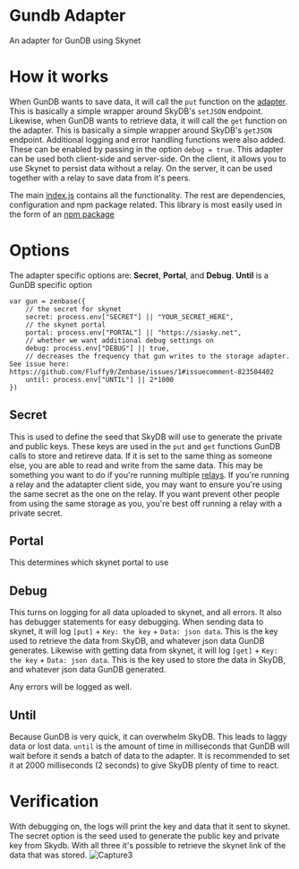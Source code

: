 # Gundb Adapter
An adapter for GunDB using Skynet

# How it works
When GunDB wants to save data, it will call the `put` function on the [adapter](https://github.com/SkynetLabs/gundb-adapter/blob/main/src/index.js). This is basically a simple wrapper around SkyDB's `setJSON` endpoint. Likewise, when GunDB wants to retrieve data, it will call the `get` function on the adapter. This is basically a simple wrapper around SkyDB's `getJSON` endpoint. Additional logging and error handling functions were also added. These can be enabled by passing in the option `debug = true`. This adapter can be used both client-side and server-side. On the client, it allows you to use Skynet to persist data without a relay. On the server, it can be used together with a relay to save data from it's peers. 

The main [index.js](https://github.com/SkynetLabs/gundb-adapter/blob/main/src/index.js) contains all the functionality. The rest are dependencies, configuration and npm package related. This library is most easily used in the form of an [npm package](https://www.npmjs.com/package/skynet-adapter)

# Options
The adapter specific options are: **Secret**, **Portal**, and **Debug**. **Until** is a GunDB specific option
```
var gun = zenbase({
    // the secret for skynet
    secret: process.env["SECRET"] || "YOUR_SECRET_HERE", 
    // the skynet portal
    portal: process.env["PORTAL"] || "https://siasky.net", 
    // whether we want additional debug settings on
    debug: process.env["DEBUG"] || true,
    // decreases the frequency that gun writes to the storage adapter. See issue here: https://github.com/Fluffy9/Zenbase/issues/1#issuecomment-823504402 
    until: process.env["UNTIL"] || 2*1000
}) 
```

## Secret 
This is used to define the seed that SkyDB will use to generate the private and public keys. These keys are used in the `put` and `get` functions GunDB calls to store and retireve data. If it is set to the same thing as someone else, you are able to read and write from the same data. This may be something you want to do if you're running multiple [relays](https://github.com/SkynetLabs/gundb-relay). If you're running a relay and the adatapter client side, you may want to ensure you're using the same secret as the one on the relay. If you want prevent other people from using the same storage as you, you're best off running a relay with a private secret.

## Portal
This determines which skynet portal to use

## Debug
This turns on logging for all data uploaded to skynet, and all errors. It also has debugger statements for easy debugging. When sending data to skynet, it will log `[put]` + `Key: the key` + `Data: json data`.
This is the key used to retrieve the data from SkyDB, and whatever json data GunDB generates. Likewise with getting data from skynet, it will log `[get]` + `Key: the key` + `Data: json data`. This is the key used to store the data in SkyDB, and whatever json data GunDB generated.

Any errors will be logged as well.

## Until
Because GunDB is very quick, it can overwhelm SkyDB. This leads to laggy data or lost data. `until` is the amount of time in milliseconds that GunDB will wait before it sends a batch of data to the adapter. It is recommended to set it at 2000 milliseconds (2 seconds) to give SkyDB plenty of time to react.


# Verification
With debugging on, the logs will print the key and data that it sent to skynet. The secret option is the seed used to generate the public key and private key from Skydb. With all three it's possible to retrieve the skynet link of the data that was stored.
![Capture3](https://user-images.githubusercontent.com/29765579/158858083-688b48f7-7d9c-4f9f-a752-437ccd6f17bf.PNG)

